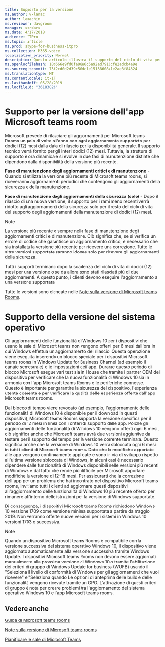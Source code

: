 ```yaml
---
title: Supporto per la versione
ms.author: v-lanac
author: lanachin
ms.reviewer: davgroom
manager: serdars
ms.date: 4/17/2018
audience: ITPro
ms.topic: article
ms.prod: skype-for-business-itpro
ms.collection: M365-voice
localization_priority: Normal
description: Questo articolo illustra il supporto del ciclo di vita per le sale di Microsoft teams.
ms.openlocfilehash: 18d666e9fd0fa98e6c5a92ad7910cfe2adcb4a9e
ms.sourcegitcommit: 75b2cd0d2d39c50dc1e1513860841e2ae3f84324
ms.translationtype: MT
ms.contentlocale: it-IT
ms.lasthandoff: 05/28/2019
ms.locfileid: "36183826"
---
```

# <a name="microsoft-teams-room-app-version-support"></a>Supporto per la versione dell'app Microsoft teams room
 
Microsoft prevede di rilasciare gli aggiornamenti per Microsoft teams Rooms un paio di volte all'anno con ogni aggiornamento supportato per dodici (12) mesi dalla data di rilascio per la disponibilità generale. Il supporto tecnico verrà fornito per gli interi dodici (12) mesi. Tuttavia, la struttura di supporto è ora dinamica e si evolve in due fasi di manutenzione distinte che dipendono dalla disponibilità della versione più recente.

**Fase di manutenzione degli aggiornamenti critici e di manutenzione** \- Quando si utilizza la versione più recente di Microsoft teams rooms, si riceveranno aggiornamenti periodici che contengono gli aggiornamenti della sicurezza e della manutenzione.

**Fase di manutenzione degli aggiornamenti della sicurezza (solo)** \- Dopo il rilascio di una nuova versione, il supporto per i rami meno recenti verrà ridotto agli aggiornamenti della sicurezza solo per il resto del ciclo di vita del supporto degli aggiornamenti della manutenzione di dodici (12) mesi.

> [!NOTE]
> La versione più recente è sempre nella fase di manutenzione degli aggiornamenti critici e di manutenzione. Ciò significa che, se si verifica un errore di codice che garantisce un aggiornamento critico, è necessario che sia installata la versione più recente per ricevere una correzione. Tutte le altre versioni supportate saranno idonee solo per ricevere gli aggiornamenti della sicurezza.

Tutti i supporti terminano dopo la scadenza del ciclo di vita di dodici (12) mesi per una versione o se da allora sono stati rilasciati più di due aggiornamenti. A questo punto, i clienti devono eseguire l'aggiornamento a una versione supportata.

Tutte le versioni sono elencate nelle [Note sulla versione di Microsoft teams Rooms](srs2-release-note.md).

# <a name="os-version-support"></a>Supporto della versione del sistema operativo
Gli aggiornamenti delle funzionalità di Windows 10 per i dispositivi che usano le sale di Microsoft teams non vengono offerti per 6 mesi dall'ora in cui Windows effettua un aggiornamento del rilascio. Questa operazione viene eseguita inserendo un blocco speciale per i dispositivi Microsoft teams rooms in Windows Update for Business Channel (ad esempio il canale semestrale) e le impostazioni dell'app. Durante questo periodo di blocco Microsoft esegue vari test sia in House che tramite i partner OEM del dispositivo per verificare che la nuova funzionalità di Windows 10 sia in armonia con l'app Microsoft teams Rooms e le periferiche connesse. Questo è importante per garantire la sicurezza del dispositivo, l'esperienza utente coerente e per verificare la qualità delle esperienze offerte dall'app Microsoft teams rooms.   

Dal blocco di tempo viene revocato (ad esempio, l'aggiornamento delle funzionalità di Windows 10 è disponibile per il download in questi dispositivi), Microsoft teams Rooms supporta la versione specifica per il periodo di 12 mesi in linea con i criteri di supporto delle app. Poiché gli aggiornamenti delle funzionalità di Windows 10 vengono offerti ogni 6 mesi, ciò significa anche che Microsoft teams avrà due versioni aggiuntive da testare per il supporto del tempo per la versione corrente terminata. Questo significa anche che la versione di Windows 10 verrà sbloccata ogni 6 mesi in tutti i clienti di Microsoft teams rooms. Dato che le modifiche apportate alle app vengono continuamente applicate e sono in via di sviluppo rispetto all'ultima versione sbloccata di Windows, in alcuni casi è necessario dipendere dalle funzionalità di Windows disponibili nelle versioni più recenti di Windows e dal fatto che rende più difficile per Microsoft apportare modifiche la versione di 12-18 mesi. Per assicurarti che la correzione dell'app per un problema che hai incontrato nel dispositivo Microsoft teams rooms, invitiamo tutti i clienti ad aggiornare questi dispositivi all'aggiornamento delle funzionalità di Windows 10 più recente offerto per rimanere all'interno delle istruzioni per la versione di Windows supportate.

Di conseguenza, i dispositivi Microsoft teams Rooms richiedono Windows 10 versione 1709 come versione minima supportata a partire da maggio 2019. Non verranno offerte nuove versioni per i sistemi in Windows 10 versioni 1703 o successiva.

> [!NOTE]
> Quando un dispositivo Microsoft teams Rooms è compatibile con la versione successiva del sistema operativo Windows 10, il dispositivo viene aggiornato automaticamente alla versione successiva tramite Windows Update. I dispositivi Microsoft teams Rooms non devono essere aggiornati manualmente alla prossima versione di Windows 10 o tramite l'abilitazione dei criteri di gruppo di Windows Update for business (WUFB) usando il "Seleziona il livello di conformità di Windows per gli aggiornamenti che vuoi ricevere" e "Seleziona quando Le opzioni di anteprima delle build e delle funzionalità vengono ricevute tramite un GPO. L'attivazione di questi criteri di gruppo è nota per creare problemi tra l'aggiornamento del sistema operativo Windows 10 e l'app Microsoft teams rooms. 
 
<a name="See"> </a>  
## <a name="see-also"></a>Vedere anche

[Guida di Microsoft teams rooms](https://support.office.com/en-us/article/Skype-Room-Systems-version-2-help-e667f40e-5aab-40c1-bd68-611fe0002ba2)

[Note sulla versione di Microsoft teams rooms](srs2-release-note.md)

[Pianificare le sale di Microsoft Teams](skype-room-systems-v2-0.md)
